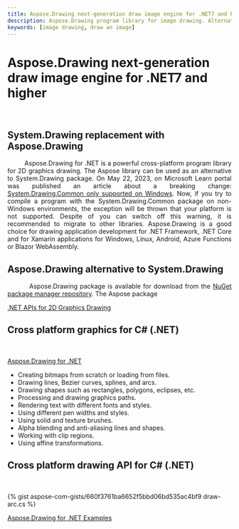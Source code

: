 ```yaml
---
title: Aspose.Drawing next-generation draw image engine for .NET7 and higher
description: Aspose.Drawing program library for image drawing. Alternative replacement to System.Drawing. Image drawing .NET (C#) for graphic application development.
keywords: [image drawing, draw an image]
---
```


# Aspose.Drawing next-generation draw image engine for .NET7 and higher

<p align='justify'>
&nbsp;&nbsp;&nbsp;&nbsp;&nbsp;&nbsp;&nbsp;&nbsp;


</p>

## System.Drawing replacement with Aspose.Drawing

<p align='justify'>
&nbsp;&nbsp;&nbsp;&nbsp;&nbsp;&nbsp;&nbsp;&nbsp;
Aspose.Drawing for .NET is a powerful cross-platform program library for 2D graphics drawing. The Aspose library can be used as an alternative to System.Drawing package.
On May 22, 2023, on Microsoft Learn portal was published an article about a breaking change: 
<a href="https://learn.microsoft.com/en-us/dotnet/core/compatibility/core-libraries/6.0/system-drawing-common-windows-only">System.Drawing.Common only supported on Windows</a>. Now, if you try to compile a program with the System.Drawing.Common package on non-Windows environments, the exception will be thrown that your platform is not supported. Despite of you can switch off this warning, it is recommended to migrate to other libraries. Aspose.Drawing is a good choice for drawing application development for .NET Framework, .NET Core and for Xamarin applications for Windows, Linux, Android, Azure Functions or Blazor WebAssembly.
</p>


## Aspose.Drawing alternative to System.Drawing

<p align='justify'>
&nbsp;&nbsp;&nbsp;&nbsp;&nbsp;&nbsp;&nbsp;&nbsp;
Aspose.Drawing package is available for download from the  <a href="https://www.nuget.org/packages/Aspose.Drawing">NuGet package manager repository</a>. The Aspose package

<a href="https://products.aspose.com/drawing/net/">.NET APIs for 2D Graphics Drawing</a>

</p>


## Cross platform graphics for C# (.NET)

<p align='justify'>
&nbsp;&nbsp;&nbsp;&nbsp;&nbsp;&nbsp;&nbsp;&nbsp;

<a href="https://docs.aspose.com/drawing/net/">Aspose.Drawing for .NET</a>
</p>

- Creating bitmaps from scratch or loading from files.
- Drawing lines, Bezier curves, splines, and arcs.
- Drawing shapes such as rectangles, polygons, eclipses, etc.
- Processing and drawing graphics paths.
- Rendering text with different fonts and styles.
- Using different pen widths and styles.
- Using solid and texture brushes.
- Alpha blending and anti-aliasing lines and shapes.
- Working with clip regions.
- Using affine transformations.


## Cross platform drawing API for C# (.NET)

<p align='justify'>
&nbsp;&nbsp;&nbsp;&nbsp;&nbsp;&nbsp;&nbsp;&nbsp;

{% gist aspose-com-gists/660f3761ba6652f5bbd06bd535ac4bf9 draw-arc.cs %}


<a href="https://github.com/aspose-drawing/Aspose.Drawing-for-.NET">Aspose.Drawing for .NET Examples</a>

</p>
